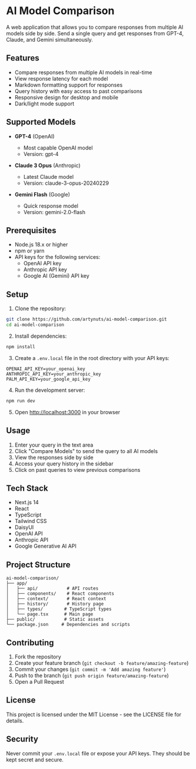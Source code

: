 # AI Model Comparison

A web application that allows you to compare responses from multiple AI models side by side. Send a single query and get responses from GPT-4, Claude, and Gemini simultaneously.

## Features

- Compare responses from multiple AI models in real-time
- View response latency for each model
- Markdown formatting support for responses
- Query history with easy access to past comparisons
- Responsive design for desktop and mobile
- Dark/light mode support

## Supported Models

- **GPT-4** (OpenAI)

  - Most capable OpenAI model
  - Version: gpt-4

- **Claude 3 Opus** (Anthropic)

  - Latest Claude model
  - Version: claude-3-opus-20240229

- **Gemini Flash** (Google)
  - Quick response model
  - Version: gemini-2.0-flash

## Prerequisites

- Node.js 18.x or higher
- npm or yarn
- API keys for the following services:
  - OpenAI API key
  - Anthropic API key
  - Google AI (Gemini) API key

## Setup

1. Clone the repository:

```bash
git clone https://github.com/artynuts/ai-model-comparison.git
cd ai-model-comparison
```

2. Install dependencies:

```bash
npm install
```

3. Create a `.env.local` file in the root directory with your API keys:

```env
OPENAI_API_KEY=your_openai_key
ANTHROPIC_API_KEY=your_anthropic_key
PALM_API_KEY=your_google_api_key
```

4. Run the development server:

```bash
npm run dev
```

5. Open [http://localhost:3000](http://localhost:3000) in your browser

## Usage

1. Enter your query in the text area
2. Click "Compare Models" to send the query to all AI models
3. View the responses side by side
4. Access your query history in the sidebar
5. Click on past queries to view previous comparisons

## Tech Stack

- Next.js 14
- React
- TypeScript
- Tailwind CSS
- DaisyUI
- OpenAI API
- Anthropic API
- Google Generative AI API

## Project Structure

```
ai-model-comparison/
├── app/
│   ├── api/           # API routes
│   ├── components/    # React components
│   ├── context/       # React context
│   ├── history/       # History page
│   ├── types/        # TypeScript types
│   └── page.tsx      # Main page
├── public/           # Static assets
└── package.json     # Dependencies and scripts
```

## Contributing

1. Fork the repository
2. Create your feature branch (`git checkout -b feature/amazing-feature`)
3. Commit your changes (`git commit -m 'Add amazing feature'`)
4. Push to the branch (`git push origin feature/amazing-feature`)
5. Open a Pull Request

## License

This project is licensed under the MIT License - see the LICENSE file for details.

## Security

Never commit your `.env.local` file or expose your API keys. They should be kept secret and secure.
